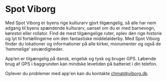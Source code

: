 # Spot Viborg
Med Spot Viborg er byens rige kulturarv gjort tilgængelig, så alle har nem adgang til byens spændende kulturarv, uanset om du er med barnevogn, kørestol eller rollator. Find de mest tilgængelige ruter, oplev den rige historie og lyt til fortællingerne om den fantastiske middelalderby. Med Spot Viborg finder du lokationer og informationer på alle kirker, monumenter og også de ‘hemmelige’ seværdigheder.

App’en er tilgængelig på dansk, engelsk og tysk og bruger GPS. Løbende brug af GPS i baggrunden kan mindske levetiden på batteriet i din telefon.

Oplever du problemer med app'en kan du kontakte chmat@viborg.dk.
